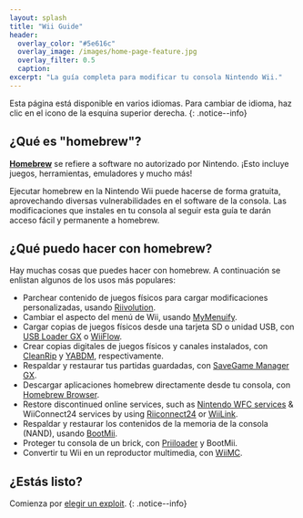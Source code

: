 ```yaml
---
layout: splash
title: "Wii Guide"
header:
  overlay_color: "#5e616c"
  overlay_image: /images/home-page-feature.jpg
  overlay_filter: 0.5
  caption:
excerpt: "La guía completa para modificar tu consola Nintendo Wii."
---
```


Esta página está disponible en varios idiomas. Para cambiar de idioma, haz clic en el icono de la esquina superior derecha.
{: .notice--info}

## ¿Qué es "homebrew"?

[**Homebrew**](https://es.wikipedia.org/wiki/Homebrew) se refiere a software no autorizado por Nintendo. ¡Esto incluye juegos, herramientas, emuladores y mucho más!

Ejecutar homebrew en la Nintendo Wii puede hacerse de forma gratuita, aprovechando diversas vulnerabilidades en el software de la consola. Las modificaciones que instales en tu consola al seguir esta guía te darán acceso fácil y permanente a homebrew.

## ¿Qué puedo hacer con homebrew?

Hay muchas cosas que puedes hacer con homebrew. A continuación se enlistan algunos de los usos más populares:

- Parchear contenido de juegos físicos para cargar modificaciones personalizadas, usando [Riivolution](riivolution).
- Cambiar el aspecto del menú de Wii, usando [MyMenuify](themes).
- Cargar copias de juegos físicos desde una tarjeta SD o unidad USB, con [USB Loader GX](usbloadergx) o [WiiFlow](wiiflow).
- Crear copias digitales de juegos físicos y canales instalados, con [CleanRip](/dump-games) y [YABDM](dump-wads), respectivamente.
- Respaldar y restaurar tus partidas guardadas, con [SaveGame Manager GX](https://wiidatabase.de/downloads/wii-tools/savegame-manager-gx-beta/).
- Descargar aplicaciones homebrew directamente desde tu consola, con [Homebrew Browser](hbb).
- Restore discontinued online services, such as [Nintendo WFC services](wiimmfi) & WiiConnect24 services by using [Riiconnect24](riiconnect24) or [WiiLink](wiilink).
- Respaldar y restaurar los contenidos de la memoria de la consola (NAND), usando [BootMii](bootmii).
- Proteger tu consola de un brick, con [Priiloader](priiloader) y BootMii.
- Convertir tu Wii en un reproductor multimedia, con [WiiMC](https://oscwii.org/library/app/wiimc-ss).


## ¿Estás listo?

Comienza por [elegir un exploit](get-started).
{: .notice--info}
